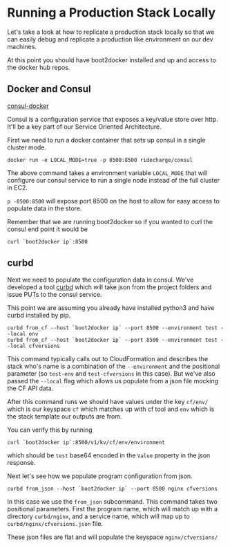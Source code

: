# Running a Production Stack Locally
Let's take a look at how to replicate a production stack locally so that we can easily debug and replicate a production like environment on our dev machines.

At this point you should have boot2docker installed and up and access to the docker hub repos.

## Docker and Consul
[consul-docker](https://github.com/ridecharge/consul-docker)

Consul is a configuration service that exposes a key/value store over http.  It'll be a key part of our Service Oriented Architecture.

First we need to run a docker container that sets up consul in a single cluster mode.  

```shell
docker run -e LOCAL_MODE=true -p 8500:8500 ridecharge/consul
```

The above command takes a environment variable `LOCAL_MODE` that will configure our consul service to run a single node instead of the full cluster in EC2.

`p -8500:8500` will expose port 8500 on the host to allow for easy access to populate data in the store.

Remember that we are running boot2docker so if you wanted to curl the consul end point it would be 
```shell
curl `boot2docker ip`:8500
```

## curbd
Next we need to populate the configuration data in consul. We've developed a tool [curbd](https://github.com/ridecharge/curbd) which will take json from the project folders and issue PUTs to the consul service.

This point we are assuming you already have installed python3 and have curbd installed by pip.

```shell
curbd from_cf --host `boot2docker ip` --port 8500 --environment test --local env
curbd from_cf --host `boot2docker ip` --port 8500 --environment test --local cfversions
```

This command typically calls out to CloudFormation and describes the stack who's name is a combination of the `--environment` and the positional parameter (so `test-env` and `test-cfversions` in this case).  But we've also passed the `--local` flag which allows us populate from a json file mocking the CF API data.  

After this command runs we should have values under the key `cf/env/` which is our keyspace `cf` which matches up with cf tool and `env` which is the stack template our outputs are from.

You can verify this by running 
```shell
curl `boot2docker ip`:8500/v1/kv/cf/env/environment
```
which should be `test` base64 encoded in the `Value` property in the json response.

Next let's see how we populate program configuration from json.

```shell
curbd from_json --host `boot2docker ip` --port 8500 nginx cfversions
```

In this case we use the `from_json` subcommand.  This command takes two positional parameters.  First the program name, which will match up with a directory `curbd/nginx`, and a service name, which will map up to `curbd/nginx/cfversions.json` file.

These json files are flat and will populate the keyspace `nginx/cfversions/`